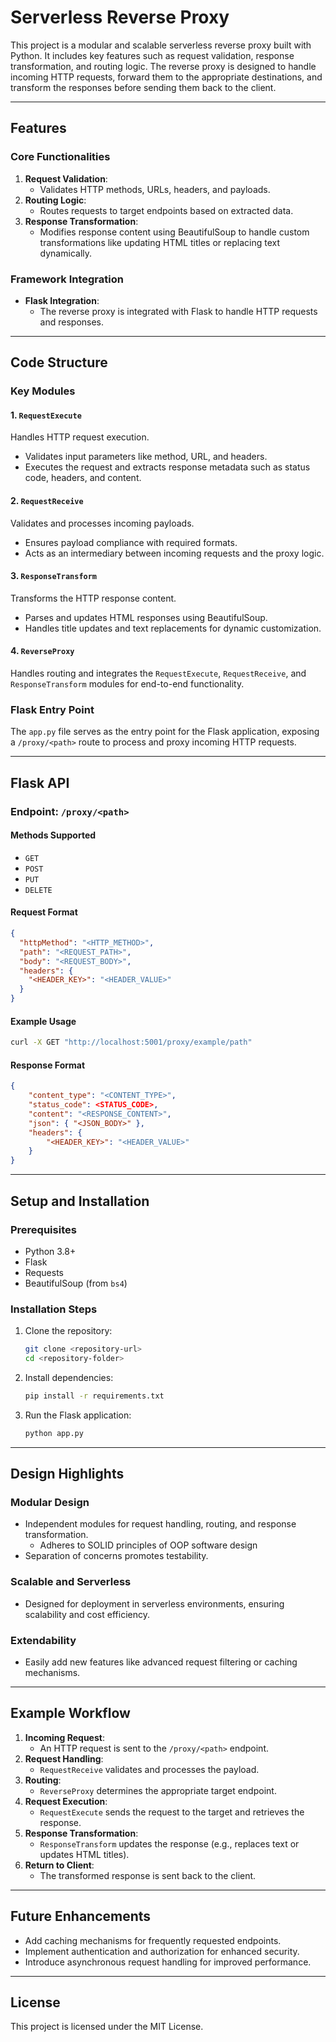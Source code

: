# Serverless Reverse Proxy

This project is a modular and scalable serverless reverse proxy built with Python. It includes key features such as request validation, response transformation, and routing logic. The reverse proxy is designed to handle incoming HTTP requests, forward them to the appropriate destinations, and transform the responses before sending them back to the client.

---

## Features

### Core Functionalities

1. **Request Validation**:
   - Validates HTTP methods, URLs, headers, and payloads.
2. **Routing Logic**:
   - Routes requests to target endpoints based on extracted data.
3. **Response Transformation**:
   - Modifies response content using BeautifulSoup to handle custom transformations like updating HTML titles or replacing text dynamically.

### Framework Integration

- **Flask Integration**:
  - The reverse proxy is integrated with Flask to handle HTTP requests and responses.

---

## Code Structure

### Key Modules

#### 1. `RequestExecute`

Handles HTTP request execution.

- Validates input parameters like method, URL, and headers.
- Executes the request and extracts response metadata such as status code, headers, and content.

#### 2. `RequestReceive`

Validates and processes incoming payloads.

- Ensures payload compliance with required formats.
- Acts as an intermediary between incoming requests and the proxy logic.

#### 3. `ResponseTransform`

Transforms the HTTP response content.

- Parses and updates HTML responses using BeautifulSoup.
- Handles title updates and text replacements for dynamic customization.

#### 4. `ReverseProxy`

Handles routing and integrates the `RequestExecute`, `RequestReceive`, and `ResponseTransform` modules for end-to-end functionality.

### Flask Entry Point

The `app.py` file serves as the entry point for the Flask application, exposing a `/proxy/<path>` route to process and proxy incoming HTTP requests.

---

## Flask API

### Endpoint: `/proxy/<path>`

#### Methods Supported

- `GET`
- `POST`
- `PUT`
- `DELETE`

#### Request Format

```json
{
  "httpMethod": "<HTTP_METHOD>",
  "path": "<REQUEST_PATH>",
  "body": "<REQUEST_BODY>",
  "headers": {
    "<HEADER_KEY>": "<HEADER_VALUE>"
  }
}
```

#### Example Usage

```bash
curl -X GET "http://localhost:5001/proxy/example/path"
```

#### Response Format

```json
{
    "content_type": "<CONTENT_TYPE>",
    "status_code": <STATUS_CODE>,
    "content": "<RESPONSE_CONTENT>",
    "json": { "<JSON_BODY>" },
    "headers": {
        "<HEADER_KEY>": "<HEADER_VALUE>"
    }
}
```

---

## Setup and Installation

### Prerequisites

- Python 3.8+
- Flask
- Requests
- BeautifulSoup (from `bs4`)

### Installation Steps

1. Clone the repository:
   ```bash
   git clone <repository-url>
   cd <repository-folder>
   ```
2. Install dependencies:
   ```bash
   pip install -r requirements.txt
   ```
3. Run the Flask application:
   ```bash
   python app.py
   ```

---

## Design Highlights

### Modular Design

- Independent modules for request handling, routing, and response transformation.
  - Adheres to SOLID principles of OOP software design
- Separation of concerns promotes testability.

### Scalable and Serverless

- Designed for deployment in serverless environments, ensuring scalability and cost efficiency.

### Extendability

- Easily add new features like advanced request filtering or caching mechanisms.

---

## Example Workflow

1. **Incoming Request**:
   - An HTTP request is sent to the `/proxy/<path>` endpoint.
2. **Request Handling**:
   - `RequestReceive` validates and processes the payload.
3. **Routing**:
   - `ReverseProxy` determines the appropriate target endpoint.
4. **Request Execution**:
   - `RequestExecute` sends the request to the target and retrieves the response.
5. **Response Transformation**:
   - `ResponseTransform` updates the response (e.g., replaces text or updates HTML titles).
6. **Return to Client**:
   - The transformed response is sent back to the client.

---

## Future Enhancements

- Add caching mechanisms for frequently requested endpoints.
- Implement authentication and authorization for enhanced security.
- Introduce asynchronous request handling for improved performance.

---

## License

This project is licensed under the MIT License.
